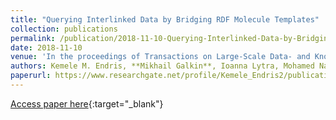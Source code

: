 ```yaml
---
title: "Querying Interlinked Data by Bridging RDF Molecule Templates"
collection: publications
permalink: /publication/2018-11-10-Querying-Interlinked-Data-by-Bridging-RDF-Molecule-Templates
date: 2018-11-10
venue: 'In the proceedings of Transactions on Large-Scale Data- and Knowledge-Centered Systems XXXIX - Special Issue on Database- and Expert-Systems Applications'
authors: Kemele M. Endris, **Mikhail Galkin**, Ioanna Lytra, Mohamed Nadjib Mami, Maria-Esther Vidal, Sören Auer
paperurl: https://www.researchgate.net/profile/Kemele_Endris2/publication/328789315_Querying_Interlinked_Data_by_Bridging_RDF_Molecule_Templates/links/5be2f84c92851c6b27ad97ef/Querying-Interlinked-Data-by-Bridging-RDF-Molecule-Templates.pdf
---
```

[Access paper here](https://www.researchgate.net/profile/Kemele_Endris2/publication/328789315_Querying_Interlinked_Data_by_Bridging_RDF_Molecule_Templates/links/5be2f84c92851c6b27ad97ef/Querying-Interlinked-Data-by-Bridging-RDF-Molecule-Templates.pdf){:target="_blank"}
